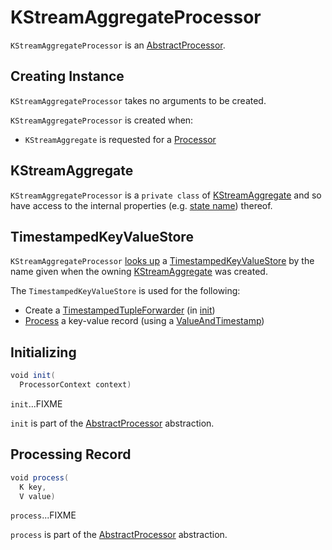 # KStreamAggregateProcessor

`KStreamAggregateProcessor` is an [AbstractProcessor](../processor/AbstractProcessor.md).

## Creating Instance

`KStreamAggregateProcessor` takes no arguments to be created.

`KStreamAggregateProcessor` is created when:

* `KStreamAggregate` is requested for a [Processor](KStreamAggregate.md#get)

## <span id="KStreamAggregate"> KStreamAggregate

`KStreamAggregateProcessor` is a `private class` of [KStreamAggregate](KStreamAggregate.md) and so have access to the internal properties (e.g. [state name](KStreamAggregate.md#storeName)) thereof.

## <span id="store"> TimestampedKeyValueStore

`KStreamAggregateProcessor` [looks up](../processor/ProcessorContext.md#getStateStore) a [TimestampedKeyValueStore](../state/TimestampedKeyValueStore.md) by the name given when the owning [KStreamAggregate](KStreamAggregate.md#storeName) was created.

The `TimestampedKeyValueStore` is used for the following:

* Create a [TimestampedTupleForwarder](#tupleForwarder) (in [init](#init))
* [Process](#process) a key-value record (using a [ValueAndTimestamp](../state/ValueAndTimestamp.md))

## <span id="init"> Initializing

```scala
void init(
  ProcessorContext context)
```

`init`...FIXME

`init` is part of the [AbstractProcessor](../processor/AbstractProcessor.md#init) abstraction.

## <span id="process"> Processing Record

```scala
void process(
  K key, 
  V value)
```

`process`...FIXME

`process` is part of the [AbstractProcessor](../processor/AbstractProcessor.md#process) abstraction.
